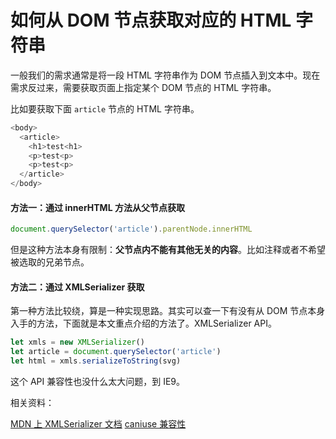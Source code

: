 # 如何从 DOM 节点获取对应的 HTML 字符串

一般我们的需求通常是将一段 HTML 字符串作为 DOM 节点插入到文本中。现在需求反过来，需要获取页面上指定某个 DOM 节点的 HTML 字符串。

比如要获取下面 `article` 节点的 HTML 字符串。

```js
<body>
  <article>
    <h1>test<h1>
    <p>test<p>
    <p>test<p>
  </article>
</body>
```

#### 方法一：通过 innerHTML 方法从父节点获取

```js
document.querySelector('article').parentNode.innerHTML
```

但是这种方法本身有限制：**父节点内不能有其他无关的内容**。比如注释或者不希望被选取的兄弟节点。

#### 方法二：通过 XMLSerializer 获取

第一种方法比较绕，算是一种实现思路。其实可以查一下有没有从 DOM 节点本身入手的方法，下面就是本文重点介绍的方法了。XMLSerializer API。

```js
let xmls = new XMLSerializer()
let article = document.querySelector('article')
let html = xmls.serializeToString(svg)
```

这个 API 兼容性也没什么太大问题，到 IE9。

相关资料：

[MDN 上 XMLSerializer 文档](https://developer.mozilla.org/en-US/docs/Web/API/XMLSerializer)
[caniuse 兼容性](https://caniuse.com/#search=XMLSerializer)
